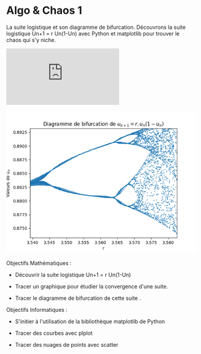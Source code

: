 # Algo & Chaos 1

La suite logistique et son diagramme de bifurcation.
Découvrons la suite logistique Un+1 = r Un(1-Un) avec Python et matplotlib pour trouver le chaos qui s'y niche.

![Article sur le site de l'IREM de la Réunion](https://irem.univ-reunion.fr/spip.php?article1120&var_mode=calcul)

![Bifurcation3.png](./docs/Bifurcation3.png?raw=true "Bifurcation3.png")

Objectifs Mathématiques :

- Découvrir la suite logistique Un+1 = r Un(1-Un)

- Tracer un graphique pour étudier la convergence d'une suite.

- Tracer le diagramme de bifurcation de cette suite .



Objectifs Informatiques :

- S'initier à l'utilisation de la bibliothèque matplotlib de Python

- Tracer des courbes avec plplot

- Tracer des nuages de points avec scatter

